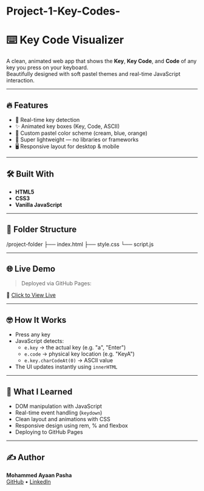 # Project-1-Key-Codes-
# ⌨️ Key Code Visualizer

A clean, animated web app that shows the **Key**, **Key Code**, and **Code** of any key you press on your keyboard.  
Beautifully designed with soft pastel themes and real-time JavaScript interaction.



---

## 🔥 Features

- 🎯 Real-time key detection
- ✨ Animated key boxes (Key, Code, ASCII)
- 🎨 Custom pastel color scheme (cream, blue, orange)
- 🚀 Super lightweight — no libraries or frameworks
- 🖥️ Responsive layout for desktop & mobile

---



## 🛠️ Built With

- **HTML5**
- **CSS3**
- **Vanilla JavaScript**

---

## 📂 Folder Structure
/project-folder
├── index.html
├── style.css
└── script.js


---

## 🌐 Live Demo

> Deployed via GitHub Pages:

🔗 [Click to View Live](https://ayaanhash.github.io/Project-1-Key-Codes-/)

---

## 🤓 How It Works

- Press any key
- JavaScript detects:
  - `e.key` → the actual key (e.g. "a", "Enter")
  - `e.code` → physical key location (e.g. "KeyA")
  - `e.key.charCodeAt(0)` → ASCII value
- The UI updates instantly using `innerHTML`

---

## 🧠 What I Learned

- DOM manipulation with JavaScript
- Real-time event handling (`keydown`)
- Clean layout and animations with CSS
- Responsive design using rem, % and flexbox
- Deploying to GitHub Pages

---

## ✍️ Author

**Mohammed Ayaan Pasha**  
[GitHub](https://github.com/Ayaanhash) • [LinkedIn](https://linkedin.com/in/mohammed-ayaan-pasha-47375b327)

